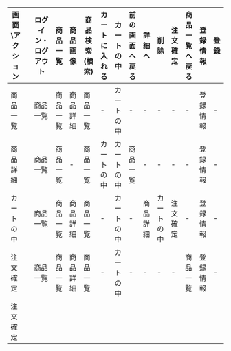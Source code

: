 |画面\アクション||ログイン・ログアウト|商品一覧|商品画像|商品検索(検索)|カートに入れる|カートの中|前の画面へ戻る|詳細へ|削除|注文確定|商品一覧へ戻る|登録情報|登録|
|-|-|-|-|-|-|-|-|-|-|-|-|-|-|-|
|商品一覧||商品一覧|商品一覧|商品詳細|商品一覧|-|カートの中|-|-|-|-|-|登録情報|-|
|商品詳細||商品一覧|商品一覧|-|商品一覧|カートの中|カートの中|商品一覧|-|-|-|-|登録情報|-|
|カートの中||商品一覧|商品一覧|商品詳細|商品一覧|-|カートの中|-|商品詳細|カートの中|注文確定|-|登録情報|-|
|注文確定||商品一覧|商品一覧|商品詳細|商品一覧|-|カートの中|-|-|-|-|商品一覧|登録情報|-|
|注文確定|
